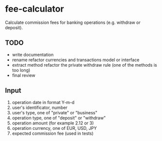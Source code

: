 # fee-calculator
Calculate commission fees for banking operations (e.g. withdraw or deposit).

## TODO
* write documentation
* rename refactor currencies and transactions model or interface
* extract method refactor the private withdraw rule (one of the methods is too long)
* final review

## Input

1. operation date in format Y-m-d
2. user's identificator, number
3. user's type, one of "private" or "business"
4. operation type, one of "deposit" or "withdraw"
5. operation amount (for example 2.12 or 3)
6. operation currency, one of EUR, USD, JPY
7. expected commission fee (used in tests)